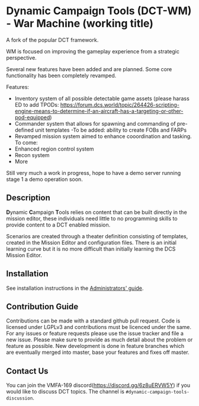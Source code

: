 # Dynamic Campaign Tools (DCT-WM) - War Machine (working title)

A fork of the popular DCT framework.

WM is focused on improving the gameplay experience from a strategic perspective.

Several new features have been added and are planned. Some core functionality has been completely revamped.

Features:
- Inventory system of all possible detectable game assets (please harass ED to add TPODs: https://forum.dcs.world/topic/264426-scripting-engine-means-to-determine-if-an-aircraft-has-a-targeting-or-other-pod-equipped)
- Commander system that allows for spawning and commanding of pre-defined unit templates
    -To be added: ability to create FOBs and FARPs
- Revamped mission system aimed to enhance cooordination and tasking.
To come:
- Enhanced region control system
- Recon system
- More

Still very much a work in progress, hope to have a demo server running stage 1 a demo operation soon.

## Description

**D**ynamic **C**ampaign **T**ools relies on content that can be built
directly in the mission editor, these individuals need little to no
programming skills to provide content to a DCT enabled mission.

Scenarios are created through a theater definition consisting of templates,
created in the Mission Editor and configuration files. There is an initial
learning curve but it is no more difficult than initially learning the DCS
Mission Editor.

## Installation

See installation instructions in the [Administrators' guide](doc/02-administrators.md).

## Contribution Guide

Contributions can be made with a standard github pull request. Code is
licensed under LGPLv3 and contributions must be licenced under the same.
For any issues or feature requests please use the issue tracker and file
a new issue. Please make sure to provide as much detail about the problem
or feature as possible. New development is done in feature branches which
are eventually merged into master, base your features and fixes off master.

## Contact Us

You can join the VMFA-169 discord(https://discord.gg/6z8uERVW5Y) if you
would like to discuss DCT topics. The channel is
`#dynamic-campaign-tools-discussion`.
